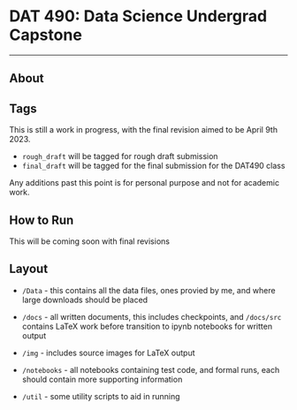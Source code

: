 # DAT 490: Data Science Undergrad Capstone

---

## About

## Tags

This is still a work in progress, with the final revision aimed to be April 9th 2023.

- `rough_draft` will be tagged for rough draft submission
- `final_draft` will be tagged for the final submission for the DAT490 class

Any additions past this point is for personal purpose and not for academic work.

## How to Run

This will be coming soon with final revisions

## Layout

- `/Data` - this contains all the data files, ones provied by me, and where large downloads should be placed

- `/docs` - all written documents, this includes checkpoints, and `/docs/src` contains LaTeX work before transition to ipynb notebooks for written output

- `/img` - includes source images for LaTeX output

- `/notebooks` - all notebooks containing test code, and formal runs, each should contain more supporting information

- `/util` - some utility scripts to aid in running

